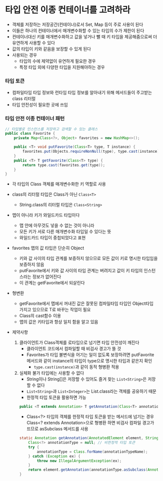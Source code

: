 # 타입 안전 이종 컨테이너를 고려하라
- 객체를 저장하는 저장공간(컨테이너)로서 Set, Map 등이 주로 사용이 된다
- 이들은 하나의 컨테이너에서 매개변수화할 수 있는 타입의 수가 제한이 된다
- 컨테이너대신 키를 매개변수화하고 값을 넣거나 뺄 때 키 타입을 제공해줌으로써 더 유연하게 사용할 수 있다
- 값의 타입이 키와 같음을 보장할 수 있게 된다
- 사용되는 경우
    - 타입의 수에 제약없이 유연하게 필요한 경우
    - 특정 타입 외에 다양한 타입을 지원해야하는 경우

### 타입 토큰
- 컴파일타임 타입 정보와 런타임 타입 정보를 알아내기 위해 메서드들이 주고받는 class 리터럴
- 타입 안전성이 필요한 곳에 쓰임

### 타입 안전 이종 컨테이너 패턴
```java
// 타입별로 인스턴스를 저장하고 검색할 수 있는 클래스
public class Favorite {
    private Map<Class<?>, Object> favorites = new HashMap<>();

    public <T> void putFavorite(Class<T> type, T instance) {
        favorites.put(Objects.requireNonNull(type), type.cast(instance));
    }
    public <T> T getFavorite(Class<T> type) {
        return type.cast(favorites.get(type));
    }
}
```
- 각 타입의 Class 객체를 매개변수화한 키 역할로 사용
- class의 리터럴 타입은 Class가 아닌 `Class<T>`
    - String.class의 리터럴 타입은 `Class<String>`
- 맵이 아니라 키가 와일드카드 타입이다
    - 맵 안에 아무것도 넣을 수 없는 것이 아니라
    - 모든 키가 서로 다른 매개변수화 타입일 수 있다는 뜻
    - 와일드카드 타입이 중첩되었다고 표현
- favorites 맵의 값 타입은 단순히 Object
    - 키와 값 사이의 타입 관계를 보증하지 않으므로 모든 값이 키로 명시한 타입임을 보증하지 않음
    - putFavorite에서 키와 값 사이의 타입 관계는 버려지고 값이 키 타입의 인스턴스라는 정보가 없어진다
    - 이 관계는 getFavorite에서 되살린다
- 형변환
    - getFavorite에서 맵에서 꺼내진 값은 잘못된 컴파일타임 타입인 Object타입 가지고 있으므로 T로 바꾸는 작업이 필요
    - Class의 cast함수 이용
    - 맵의 값은 키타입과 항상 일치 함을 알고 있음


- 제약사항
    1. 클라이언트가 Class객체를 로타입으로 넘기면 타입 안전성이 깨진다
        - 클라이언트 코드에서 컴파일할 때 비검사 경고가 뜰 것
        - Favorites가 타입 불변식을 어기는 일이 없도록 보장하려면 putFavorite 메서드와 같이 instance의 타입이 type으로 명시한 타입과 같은지 확인
            - `type.cast(instance)`과 같이 동적 형병환 적용
    2. 실체화 불가 타입에는 사용할 수 없다
        - String이나 String[]은 저장할 수 있어도 즐겨 찾는 `List<String>`은 저장할 수 없다
        - `List<String>`과 `List<Integer>`는 List.class라는 객체를 공유하기 때문
        - 한정적 타입 토큰을 활용하면 가능
        ```java
        public <T extends Annotation> T getAnnotation(Class<T> annotationType);
        ```
        - Class<?> 타입의 객체를 한정적 타입 토큰을 받는 메서드에 넘기는 경우 
          Class<? extends Annotation>으로 형병환 하면 비검사 컴파일 경고가 뜨므로 asSubclass 메서드를 사용
        ```java
        static Annotation getAnnotation(AnnotatedElement element, String annotationTypeName) { 
            Class<?> annotationType = null; // 비한정적 타입 토큰
            try {
                annotationType = Class.forName(annotationTypeName);
            } catch (Exception ex) {
                throw new IllegalArgumentException(ex);
            }
            return element.getAnnotation(annotationType.asSubclass(Annotation.class));
        }
        ```